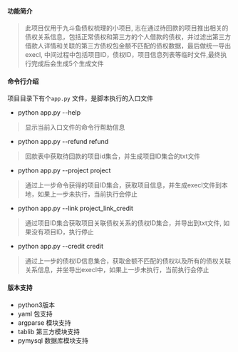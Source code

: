 #### 功能简介
> 此项目仅用于九斗鱼债权梳理的小项目, 志在通过待回款的项目推出相关的债权关系信息，包括正常债权和第三方的个人借款的债权，并过滤出第三方借款人详情和关联的第三方债权包金额不匹配的债权数据，最后做统一导出execl,
中间过程中包括项目ID，债权ID，项目信息列表等临时文件,最终执行完成后会生成5个生成文件

#### 命令行介绍

项目目录下有个`app.py` 文件，是脚本执行的入口文件

* python app.py --help 
> 显示当前入口文件的命令行帮助信息

* python app.py --refund refund 

> 回款表中获取待回款的项目id集合，并生成项目ID集合的txt文件

* python app.py --project project

> 通过上一步命令获得的项目ID集合，获取项目信息，并生成execl文件到本地，如果上一步未执行，当前执行会停止

* python app.py --link project_link_credit 

> 通过项目ID集合获取项目关联债权关系的债权ID集合，并导出到txt文件, 如果没有项目ID，执行停止

* python app.py --credit credit

> 通过上一步的债权ID信息集合，获取金额不匹配的债权以及所有的债权关联关系信息，并坐导出execl中，如果上一步未执行，当前执行会停止


  #### 版本支持

  * python3版本
  * yaml 包支持
  * argparse 模块支持
  * tablib 第三方模块支持
  * pymysql 数据库模块支持
